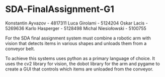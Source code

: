 # SDA-FinalAssignment-G1

Konstantin Ayvazov - 4817311
Luca Girolami - 5124204
Oskar Lacis - 5269636
Karlo Hasperger - 5128498
Michal Niesiołowski - 5100755

For the SDA final assignment system must combine a robotic arm with vision that detects items in various shapes and unloads them from a conveyor belt.

To achieve this systems uses python as a primary language of choice.
It uses the cv2 library for vision, the dobot library for the arm and pygame to create a GUI that controls which items are unloaded from the conveyor.
